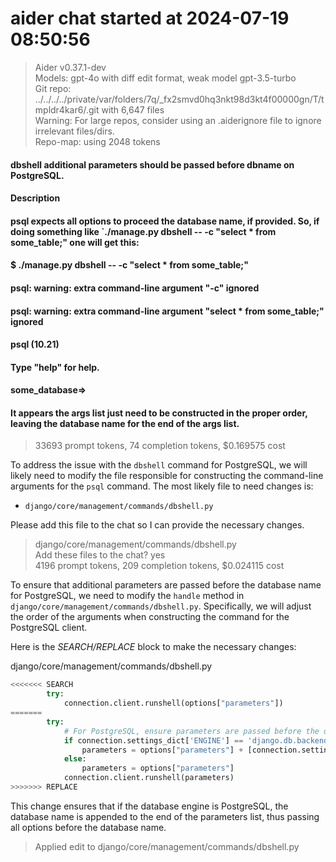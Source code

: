 
# aider chat started at 2024-07-19 08:50:56

> Aider v0.37.1-dev  
> Models: gpt-4o with diff edit format, weak model gpt-3.5-turbo  
> Git repo: ../../../../private/var/folders/7q/_fx2smvd0hq3nkt98d3kt4f00000gn/T/tmpldr4kar6/.git with 6,647 files  
> Warning: For large repos, consider using an .aiderignore file to ignore irrelevant files/dirs.  
> Repo-map: using 2048 tokens  

#### dbshell additional parameters should be passed before dbname on PostgreSQL.  
#### Description  
#### 	  
#### psql expects all options to proceed the database name, if provided. So, if doing something like `./manage.py dbshell -- -c "select * from some_table;" one will get this:  
#### $ ./manage.py dbshell -- -c "select * from some_table;"  
#### psql: warning: extra command-line argument "-c" ignored  
#### psql: warning: extra command-line argument "select * from some_table;" ignored  
#### psql (10.21)  
#### Type "help" for help.  
#### some_database=>  
#### It appears the args list just need to be constructed in the proper order, leaving the database name for the end of the args list.  
> 33693 prompt tokens, 74 completion tokens, $0.169575 cost  

To address the issue with the `dbshell` command for PostgreSQL, we will likely need to modify the file responsible for constructing the command-line arguments for the `psql` command. The most likely file to need changes is:

- `django/core/management/commands/dbshell.py`

Please add this file to the chat so I can provide the necessary changes.

> django/core/management/commands/dbshell.py  
> Add these files to the chat? yes  
> 4196 prompt tokens, 209 completion tokens, $0.024115 cost  

To ensure that additional parameters are passed before the database name for PostgreSQL, we need to modify the `handle` method in `django/core/management/commands/dbshell.py`. Specifically, we will adjust the order of the arguments when constructing the command for the PostgreSQL client.

Here is the *SEARCH/REPLACE* block to make the necessary changes:

django/core/management/commands/dbshell.py
```python
<<<<<<< SEARCH
        try:
            connection.client.runshell(options["parameters"])
=======
        try:
            # For PostgreSQL, ensure parameters are passed before the database name
            if connection.settings_dict['ENGINE'] == 'django.db.backends.postgresql':
                parameters = options["parameters"] + [connection.settings_dict['NAME']]
            else:
                parameters = options["parameters"]
            connection.client.runshell(parameters)
>>>>>>> REPLACE
```

This change ensures that if the database engine is PostgreSQL, the database name is appended to the end of the parameters list, thus passing all options before the database name.

> Applied edit to django/core/management/commands/dbshell.py  
